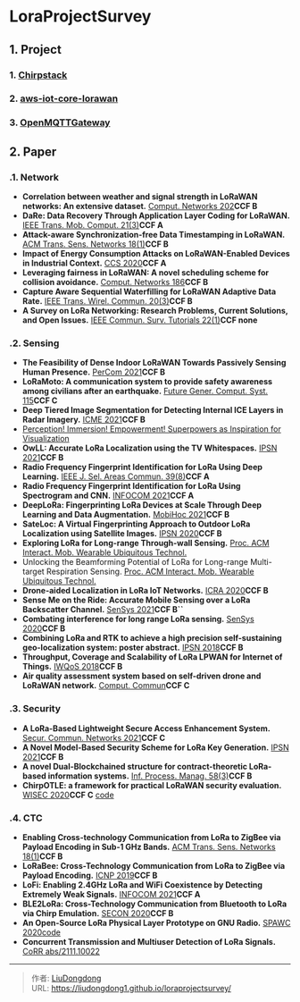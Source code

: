 # LoraProjectSurvey


## 1. Project

### 1. [Chirpstack](https://github.com/brocaar/chirpstack-network-server)

### 2. [aws-iot-core-lorawan](https://github.com/aws-samples/aws-iot-core-lorawan/blob/main/timestream_for_transform_binary_payload/README.md)

### 3.  [OpenMQTTGateway](https://github.com/1technophile/OpenMQTTGateway)

## 2. Paper

### .1.  Network

- **Correlation between weather and signal strength in LoRaWAN networks: An extensive dataset.** [Comput. Networks 202](https://dblp.uni-trier.de/db/journals/cn/cn202.html#GoldoniSFV22)**CCF B**
- **DaRe: Data Recovery Through Application Layer Coding for LoRaWAN.** [IEEE Trans. Mob. Comput. 21(3)](https://dblp.uni-trier.de/db/journals/tmc/tmc21.html#MarcelisKRP22)**CCF A**
- **Attack-aware Synchronization-free Data Timestamping in LoRaWAN.** [ACM Trans. Sens. Networks 18(1)](https://dblp.uni-trier.de/db/journals/tosn/tosn18.html#GuJTLH22)**CCF B**
- **Impact of Energy Consumption Attacks on LoRaWAN-Enabled Devices in Industrial Context.** [CCS 2020](https://dblp.uni-trier.de/db/conf/ccs/ccs2020.html#NafeesSBC20)**CCF A**
- **Leveraging fairness in LoRaWAN: A novel scheduling scheme for collision avoidance.** [Comput. Networks 186](https://dblp.uni-trier.de/db/journals/cn/cn186.html#TriantafyllouSL21)**CCF B**
- **Capture Aware Sequential Waterfilling for LoRaWAN Adaptive Data Rate.** [IEEE Trans. Wirel. Commun. 20(3)](https://dblp.uni-trier.de/db/journals/twc/twc20.html#GarlisiTBC21)**CCF B**
- **A Survey on LoRa Networking: Research Problems, Current Solutions, and Open Issues.** [IEEE Commun. Surv. Tutorials 22(1)](https://dblp.uni-trier.de/db/journals/comsur/comsur22.html#SundaramDZ20)**CCF none**

### .2. Sensing

- **The Feasibility of Dense Indoor LoRaWAN Towards Passively Sensing Human Presence.** [PerCom 2021](https://dblp.uni-trier.de/db/conf/percom/percom2021.html#GrubelTHSHS21a)**CCF B**
- **LoRaMoto: A communication system to provide safety awareness among civilians after an earthquake.** [Future Gener. Comput. Syst. 115](https://dblp.uni-trier.de/db/journals/fgcs/fgcs115.html#CentellesMFNOS21)**CCF C**
- **Deep Tiered Image Segmentation for Detecting Internal ICE Layers in Radar Imagery.** [ICME 2021](https://dblp.uni-trier.de/db/conf/icmcs/icme2021.html#WangXPKFC21)**CCF B**
- [Perception! Immersion! Empowerment! Superpowers as Inspiration for Visualization](chrome-extension://ikhdkkncnoglghljlkmcimlnlhkeamad/pdf-viewer/web/viewer.html?file=https%3A%2F%2Fhal.inria.fr%2Fhal-03342677%2Fdocument#=&zoom=180)
- **OwLL: Accurate LoRa Localization using the TV Whitespaces.** [IPSN 2021](https://dblp.uni-trier.de/db/conf/ipsn/ipsn2021.html#BansalGSRIK21)**CCF B**
- **Radio Frequency Fingerprint Identification for LoRa Using Deep Learning.** [IEEE J. Sel. Areas Commun. 39(8)](https://dblp.uni-trier.de/db/journals/jsac/jsac39.html#ShenZMPW21)**CCF A**
- **Radio Frequency Fingerprint Identification for LoRa Using Spectrogram and CNN.** [INFOCOM 2021](https://dblp.uni-trier.de/db/conf/infocom/infocom2021.html#ShenZ0P021)**CCF A**
- **DeepLoRa: Fingerprinting LoRa Devices at Scale Through Deep Learning and Data Augmentation.** [MobiHoc 2021](https://dblp.uni-trier.de/db/conf/mobihoc/mobihoc2021.html#Al-ShawabkaPPRM21)**CCF B**
- **SateLoc: A Virtual Fingerprinting Approach to Outdoor LoRa Localization using Satellite Images.** [IPSN 2020](https://dblp.uni-trier.de/db/conf/ipsn/ipsn2020.html#Lin0GG20)**CCF B**
- **Exploring LoRa for Long-range Through-wall Sensing.** [Proc. ACM Interact. Mob. Wearable Ubiquitous Technol.](https://dblp.uni-trier.de/db/journals/imwut/imwut4.html#ZhangCNXJLZ20)
- Unlocking the Beamforming Potential of LoRa for Long-range Multi-target Respiration Sensing. [Proc. ACM Interact. Mob. Wearable Ubiquitous Technol.](https://dblp.uni-trier.de/db/journals/imwut/imwut4.html#ZhangCNXJLZ20)
- **Drone-aided Localization in LoRa IoT Networks.** [ICRA 2020](https://dblp.uni-trier.de/db/conf/icra/icra2020.html#DelafontaineSCR20)**CCF B**
- **Sense Me on the Ride: Accurate Mobile Sensing over a LoRa Backscatter Channel.** [SenSys 2021](https://dblp.uni-trier.de/db/conf/sensys/sensys2021.html#JiangZG021)**CCF B``**
- **Combating interference for long range LoRa sensing.** [SenSys 2020](https://dblp.uni-trier.de/db/conf/sensys/sensys2020.html#Xie020)**CCF B**
- **Combining LoRa and RTK to achieve a high precision self-sustaining geo-localization system: poster abstract.** [IPSN 2018](https://dblp.uni-trier.de/db/conf/ipsn/ipsn2018.html#MagnoRQBB18)**CCF B**
- **Throughput, Coverage and Scalability of LoRa LPWAN for Internet of Things.** [IWQoS 2018](https://dblp.uni-trier.de/db/conf/iwqos/iwqos2018.html#YousufROG18)**CCF B**
- **Air quality assessment system based on self-driven drone and LoRaWAN network.** [Comput. Commun](https://dblp.uni-trier.de/db/journals/comcom/comcom175.html#SimoDDFF21)**CCF C**

### .3. Security

- **A LoRa-Based Lightweight Secure Access Enhancement System.** [Secur. Commun. Networks 2021](https://dblp.uni-trier.de/db/journals/scn/scn2021.html#JiangFHS21)**CCF C**
- **A Novel Model-Based Security Scheme for LoRa Key Generation.** [IPSN 2021](https://dblp.uni-trier.de/db/conf/ipsn/ipsn2021.html#GaoXK0KHH21)**CCF B**
- **A novel Dual-Blockchained structure for contract-theoretic LoRa-based information systems.** [Inf. Process. Manag. 58(3)](https://dblp.uni-trier.de/db/journals/ipm/ipm58.html#YuZWY0ZL21)**CCF B**
- **ChirpOTLE: a framework for practical LoRaWAN security evaluation.** [WISEC 2020](https://dblp.uni-trier.de/db/conf/wisec/wisec2020.html#HesselAA20)**CCF C** [code](https://cs.paperswithcode.com/paper/chirpotle-a-framework-for-practical-lorawan)

### .4. CTC

- **Enabling Cross-technology Communication from LoRa to ZigBee via Payload Encoding in Sub-1 GHz Bands.** [ACM Trans. Sens. Networks 18(1)](https://dblp.uni-trier.de/db/journals/tosn/tosn18.html#ShiMS22)**CCF B**
- **LoRaBee: Cross-Technology Communication from LoRa to ZigBee via Payload Encoding.** [ICNP 2019](https://dblp.uni-trier.de/db/conf/icnp/icnp2019.html#ShiM019)**CCF B**
- **LoFi: Enabling 2.4GHz LoRa and WiFi Coexistence by Detecting Extremely Weak Signals.** [INFOCOM 2021](https://dblp.uni-trier.de/db/conf/infocom/infocom2021.html#Chen0L21)**CCF A**
- **BLE2LoRa: Cross-Technology Communication from Bluetooth to LoRa via Chirp Emulation.** [SECON 2020](https://dblp.uni-trier.de/db/conf/secon/secon2020.html#0001C20)**CCF B**
- **An Open-Source LoRa Physical Layer Prototype on GNU Radio.** [SPAWC 2020](https://dblp.uni-trier.de/db/conf/spawc/spawc2020.html#TapparelAMBB20)[code](https://paperswithcode.com/paper/an-open-source-lora-physical-layer-prototype)
- **Concurrent Transmission and Multiuser Detection of LoRa Signals.** [CoRR abs/2111.10022](https://dblp.uni-trier.de/db/journals/corr/corr2111.html#abs-2111-10022)


---

> 作者: [LiuDongdong](https://liudongdong1.github.io/)  
> URL: https://liudongdong1.github.io/loraprojectsurvey/  

